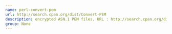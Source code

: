 ```yaml
---
name: perl-convert-pem
url: http://search.cpan.org/dist/Convert-PEM
description: encrypted ASN.1 PEM files. URL : http://search.cpan.org/dist/Convert-PEM Groups : None
group: None
---
```

